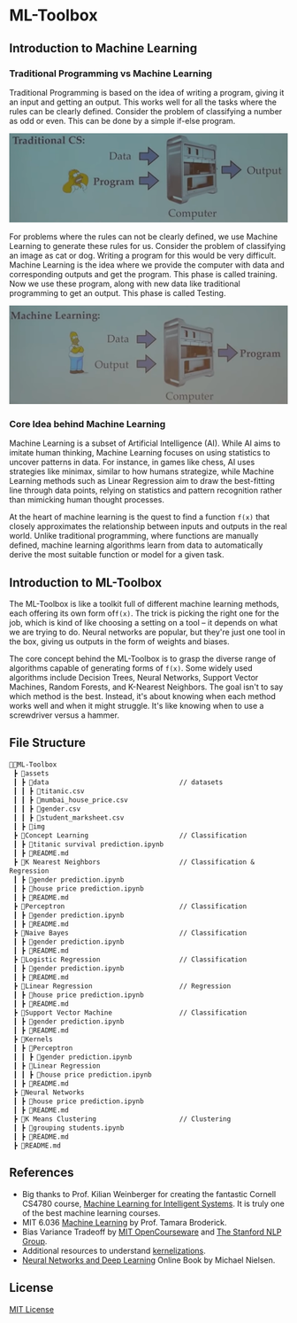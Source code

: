 # ML-Toolbox

## Introduction to Machine Learning

### Traditional Programming vs Machine Learning

Traditional Programming is based on the idea of writing a program, giving it an input and getting an output. This works well for all the tasks where the rules can be clearly defined. Consider the problem of classifying a number as odd or even. This can be done by a simple if-else program.

<img src = "assets/img/Traditional CS.png" alt="ML">

For problems where the rules can not be clearly defined, we use Machine Learning to generate these rules for us. Consider the problem of classifying an image as cat or dog. Writing a program for this would be very difficult. Machine Learning is the idea where we provide the computer with data and corresponding outputs and get the program. This phase is called training. Now we use these program, along with new data like traditional programming to get an output. This phase is called Testing.

<img src = "assets/img/ML.png" alt="ML">

### Core Idea behind Machine Learning

Machine Learning is a subset of Artificial Intelligence (AI). While AI aims to imitate human thinking, Machine Learning focuses on using statistics to uncover patterns in data. For instance, in games like chess, AI uses strategies like minimax, similar to how humans strategize, while Machine Learning methods such as Linear Regression aim to draw the best-fitting line through data points, relying on statistics and pattern recognition rather than mimicking human thought processes.

At the heart of machine learning is the quest to find a function `f(x)` that closely approximates the relationship between inputs and outputs in the real world. Unlike traditional programming, where functions are manually defined, machine learning algorithms learn from data to automatically derive the most suitable function or model for a given task.

## Introduction to ML-Toolbox

The ML-Toolbox is like a toolkit full of different machine learning methods, each offering its own form of`f(x)`. The trick is picking the right one for the job, which is kind of like choosing a setting on a tool – it depends on what we are trying to do. Neural networks are popular, but they're just one tool in the box, giving us outputs in the form of weights and biases.

The core concept behind the ML-Toolbox is to grasp the diverse range of algorithms capable of generating forms of `f(x)`. Some widely used algorithms include Decision Trees, Neural Networks, Support Vector Machines, Random Forests, and K-Nearest Neighbors. The goal isn't to say which method is the best. Instead, it's about knowing when each method works well and when it might struggle. It's like knowing when to use a screwdriver versus a hammer.

## File Structure
```
👨‍💻ML-Toolbox
 ┣ 📂assets                                   
 ┃ ┣ 📂data                                 // datasets  
 ┃ ┃ ┣ 📄titanic.csv
 ┃ ┃ ┣ 📄mumbai_house_price.csv
 ┃ ┃ ┣ 📄gender.csv
 ┃ ┃ ┣ 📄student_marksheet.csv
 ┃ ┣ 📂img                     
 ┣ 📂Concept Learning                       // Classification
 ┃ ┣ 📄titanic survival prediction.ipynb
 ┃ ┣ 📄README.md
 ┣ 📂K Nearest Neighbors                    // Classification & Regression
 ┃ ┣ 📄gender prediction.ipynb
 ┃ ┣ 📄house price prediction.ipynb
 ┃ ┣ 📄README.md
 ┣ 📂Perceptron                             // Classification
 ┃ ┣ 📄gender prediction.ipynb
 ┃ ┣ 📄README.md
 ┣ 📂Naive Bayes                            // Classification
 ┃ ┣ 📄gender prediction.ipynb
 ┃ ┣ 📄README.md
 ┣ 📂Logistic Regression                    // Classification
 ┃ ┣ 📄gender prediction.ipynb
 ┃ ┣ 📄README.md
 ┣ 📂Linear Regression                      // Regression
 ┃ ┣ 📄house price prediction.ipynb
 ┃ ┣ 📄README.md
 ┣ 📂Support Vector Machine                 // Classification
 ┃ ┣ 📄gender prediction.ipynb
 ┃ ┣ 📄README.md
 ┣ 📂Kernels
 ┃ ┣ 📂Perceptron
 ┃ ┃ ┣ 📄gender prediction.ipynb
 ┃ ┣ 📂Linear Regression
 ┃ ┃ ┣ 📄house price prediction.ipynb
 ┃ ┣ 📄README.md
 ┣ 📂Neural Networks                     
 ┃ ┣ 📄house price prediction.ipynb
 ┃ ┣ 📄README.md
 ┣ 📂K Means Clustering                     // Clustering
 ┃ ┣ 📄grouping students.ipynb
 ┃ ┣ 📄README.md
 ┣ 📄README.md
``` 

## References

* Big thanks to Prof. Kilian Weinberger for creating the fantastic Cornell CS4780 course, <a href="https://www.youtube.com/playlist?list=PLl8OlHZGYOQ7bkVbuRthEsaLr7bONzbXS">Machine Learning for Intelligent Systems</a>. It is truly one of the best machine learning courses.
* MIT 6.036 <a href="https://www.youtube.com/playlist?list=PLxC_ffO4q_rW0bqQB80_vcQB09HOA3ClV">Machine Learning</a> by Prof. Tamara Broderick.
* Bias Variance Tradeoff by <a href="https://ocw.mit.edu/courses/15-097-prediction-machine-learning-and-statistics-spring-2012/dec694eb34799f6bea2e91b1c06551a0_MIT15_097S12_lec04.pdf" target="_blank">MIT OpenCourseware</a> and <a href="https://nlp.stanford.edu/IR-book/html/htmledition/the-bias-variance-tradeoff-1.html" target="_blank">The Stanford NLP Group</a>.
* Additional resources to understand <a href="https://ml-course.github.io/master/notebooks/03%20-%20Kernelization.html">kernelizations</a>.
* <a href="http://neuralnetworksanddeeplearning.com/index.html">Neural Networks and Deep Learning</a> Online Book by Michael Nielsen.
 
## License
[MIT License](https://opensource.org/licenses/MIT)
